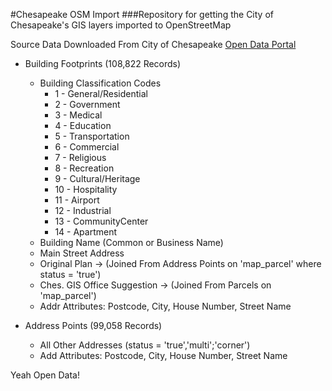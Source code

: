 #Chesapeake OSM Import
###Repository for getting the City of Chesapeake's GIS layers imported to OpenStreetMap  

Source Data Downloaded From City of Chesapeake [Open Data Portal](http://public.chesva.opendata.arcgis.com/)

* Building Footprints (108,822 Records)
  * Building Classification Codes
    * 1 - General/Residential
    * 2 - Government
    * 3 - Medical
    * 4 - Education
    * 5 - Transportation
    * 6 - Commercial
    * 7 - Religious
    * 8 - Recreation
    * 9 - Cultural/Heritage
    * 10 - Hospitality
    * 11 - Airport
    * 12 - Industrial
    * 13 - CommunityCenter
    * 14 - Apartment
  * Building Name (Common or Business Name)
  * Main Street Address
   * Original Plan -> (Joined From Address Points on 'map_parcel' where status = 'true')
   * Ches. GIS Office Suggestion -> (Joined From Parcels on 'map_parcel')
    * Addr Attributes: Postcode, City, House Number, Street Name

* Address Points (99,058 Records)
  * All Other Addresses (status = 'true','multi';'corner')
  * Add Attributes: Postcode, City, House Number, Street Name

Yeah Open Data!
